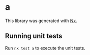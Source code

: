 # a

This library was generated with [Nx](https://nx.dev).

## Running unit tests

Run `nx test a` to execute the unit tests.
